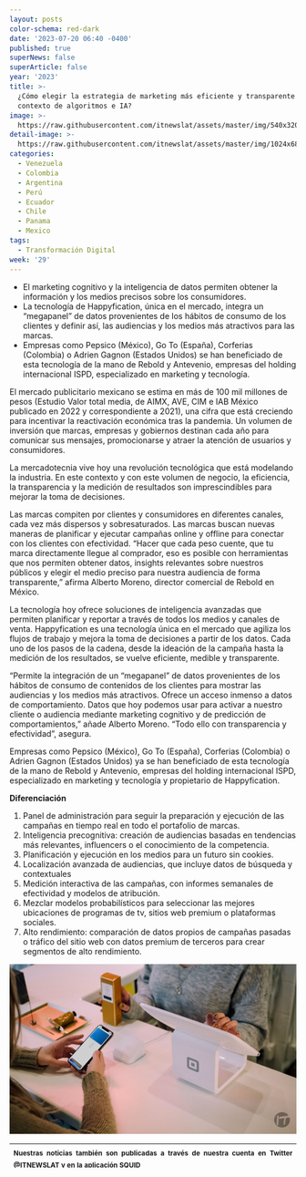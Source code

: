```yaml
---
layout: posts
color-schema: red-dark
date: '2023-07-20 06:40 -0400'
published: true
superNews: false
superArticle: false
year: '2023'
title: >-
  ¿Cómo elegir la estrategia de marketing más eficiente y transparente en un
  contexto de algoritmos e IA?
image: >-
  https://raw.githubusercontent.com/itnewslat/assets/master/img/540x320/ia-retail-p.jpg
detail-image: >-
  https://raw.githubusercontent.com/itnewslat/assets/master/img/1024x680/ia-retail-g.jpg
categories:
  - Venezuela
  - Colombia
  - Argentina
  - Perú
  - Ecuador
  - Chile
  - Panama
  - Mexico
tags:
  - Transformación Digital
week: '29'
---
```

- El marketing cognitivo y la inteligencia de datos permiten obtener la información y los medios precisos sobre los consumidores.
- La tecnología de Happyfication, única en el mercado, integra un “megapanel” de datos provenientes de los hábitos de consumo de los clientes y definir así, las audiencias y los medios más atractivos para las marcas.
- Empresas como Pepsico (México), Go To (España), Corferias (Colombia) o Adrien Gagnon (Estados Unidos) se han beneficiado de esta tecnología de la mano de Rebold y Antevenio, empresas del holding internacional ISPD, especializado en marketing y tecnología.

El mercado publicitario mexicano se estima en más de 100 mil millones de pesos (Estudio Valor total media, de AIMX, AVE, CIM e IAB México publicado en 2022 y correspondiente a 2021), una cifra que está creciendo para incentivar la reactivación económica tras la pandemia. Un volumen de inversión que marcas, empresas y gobiernos destinan cada año para comunicar sus mensajes, promocionarse y  atraer la atención de usuarios y consumidores.

La mercadotecnia vive hoy una revolución tecnológica que está modelando la industria. En este contexto y con este volumen de negocio, la eficiencia, la transparencia y la medición de resultados son imprescindibles para mejorar la toma de decisiones.

Las marcas compiten por clientes y consumidores en diferentes canales, cada vez más dispersos y sobresaturados.  Las marcas buscan nuevas maneras de planificar y ejecutar campañas online y offline para conectar con los clientes con efectividad. “Hacer que cada peso cuente, que tu marca directamente llegue al comprador, eso es posible con herramientas que nos permiten obtener datos, insights relevantes sobre nuestros públicos y elegir el medio preciso para nuestra audiencia de forma transparente,” afirma Alberto Moreno, director comercial de Rebold en México.

La tecnología hoy ofrece soluciones de inteligencia avanzadas que permiten planificar y reportar a través de todos los medios y canales de venta. Happyfication es una tecnología única en el mercado que agiliza los flujos de trabajo y mejora la toma de  decisiones a partir de los datos. Cada uno de los pasos de la cadena, desde la ideación de la campaña hasta la medición de los resultados, se vuelve eficiente, medible y transparente.

“Permite la  integración de un “megapanel” de datos provenientes de los hábitos de consumo de contenidos de los clientes para mostrar las audiencias y los medios más atractivos. Ofrece un acceso inmenso a datos de comportamiento. Datos que hoy podemos usar para activar a nuestro cliente o audiencia mediante marketing cognitivo y de predicción de comportamientos,” añade Alberto Moreno. “Todo ello con transparencia y efectividad”, asegura.

Empresas como Pepsico (México), Go To (España), Corferias (Colombia) o Adrien Gagnon (Estados Unidos) ya se han beneficiado de esta tecnología de la mano de Rebold y Antevenio, empresas del holding internacional ISPD, especializado en marketing y tecnología y propietario de Happyfication.

**Diferenciación**

1.	Panel de administración para seguir la preparación y ejecución de las campañas en tiempo real en todo el portafolio de marcas.
2.	Inteligencia precognitiva: creación de audiencias basadas en tendencias más relevantes, influencers o el conocimiento de la competencia.
3.	Planificación y ejecución en los medios para un futuro sin cookies. 
4.	Localización avanzada de audiencias, que incluye datos de búsqueda y contextuales 
5.	Medición interactiva de las campañas, con informes semanales de efectividad y modelos de atribución. 
6.	Mezclar modelos probabilísticos para seleccionar las mejores ubicaciones de programas de tv, sitios web premium o plataformas sociales.
7.	Alto rendimiento: comparación de datos propios de campañas pasadas o tráfico del sitio web con datos premium de terceros para crear segmentos de alto rendimiento.

![](https://raw.githubusercontent.com/itnewslat/assets/master/img/540x320/ia-retail-p.jpg)

<table style="height: 42px;" width="569">
<tbody>
<tr>
<td style="text-align: justify;"><sub><strong>Nuestras noticias también son publicadas a través de nuestra cuenta en Twitter <a href="https://twitter.com/itnewslat?lang=es">@ITNEWSLAT</a> y en la aplicación <a href="https://squidapp.co/en/">SQUID</a></strong></sub></td>
</tr>
</tbody>
</table